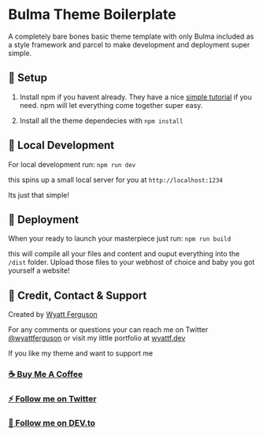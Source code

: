 # Bulma Theme Boilerplate

A completely bare bones basic theme template with only Bulma included as a style framework and parcel to make development and deployment super simple.

## :wrench: Setup

1. Install npm if you havent already. They have a nice [simple tutorial](https://www.npmjs.com/get-npm) if you need. npm will let everything come together super easy.

2. Install all the theme dependecies with
   `npm install`

## :microscope: Local Development

For local development run:
`npm run dev`

this spins up a small local server for you at
`http://localhost:1234`

Its just that simple!

## :rocket: Deployment

When your ready to launch your masterpiece just run:
`npm run build`

this will compile all your files and content and ouput everything into the `/dist` folder. Upload those files to your webhost of choice and baby you got yourself a website!

## :postbox: Credit, Contact & Support

Created by [Wyatt Ferguson](https://twitter.com/wyattferguson)

For any comments or questions your can reach me on Twitter [@wyattferguson](https://twitter.com/wyattferguson) or visit my little portfolio at [wyattf.dev](https://wyattf.dev)

If you like my theme and want to support me

### [:coffee: Buy Me A Coffee](https://www.buymeacoffee.com/wyattferguson)

### [:zap: Follow me on Twitter](https://twitter.com/wyattferguson)

### [:bus: Follow me on DEV.to](https://dev.to/wyattferguson)
